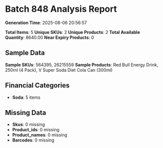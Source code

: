 # Batch 848 Analysis Report

**Generation Time**: 2025-08-06 20:56:57

**Total Items**: 5
**Unique SKUs**: 2
**Unique Products**: 2
**Total Available Quantity**: 8640.00
**Near Expiry Products**: 0

## Sample Data
**Sample SKUs**: 564395, 26215559
**Sample Products**: Red Bull Energy Drink, 250ml (4 Pack), V Super Soda Diet Cola Can (300ml)

## Financial Categories
- **Soda**: 5 items

## Missing Data
- **Skus**: 0 missing
- **Product_ids**: 0 missing
- **Product_names**: 0 missing
- **Barcodes**: 0 missing
